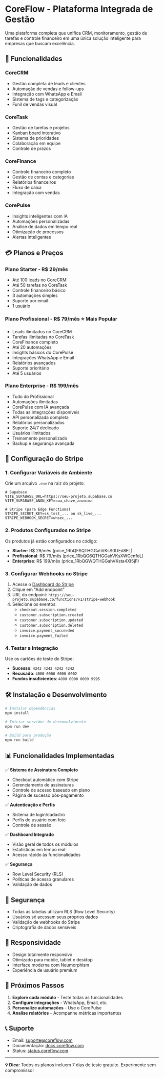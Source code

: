 # CoreFlow - Plataforma Integrada de Gestão

Uma plataforma completa que unifica CRM, monitoramento, gestão de tarefas e controle financeiro em uma única solução inteligente para empresas que buscam excelência.

## 🚀 Funcionalidades

### CoreCRM
- Gestão completa de leads e clientes
- Automação de vendas e follow-ups
- Integração com WhatsApp e Email
- Sistema de tags e categorização
- Funil de vendas visual

### CoreTask
- Gestão de tarefas e projetos
- Kanban board interativo
- Sistema de prioridades
- Colaboração em equipe
- Controle de prazos

### CoreFinance
- Controle financeiro completo
- Gestão de contas e categorias
- Relatórios financeiros
- Fluxo de caixa
- Integração com vendas

### CorePulse
- Insights inteligentes com IA
- Automações personalizadas
- Análise de dados em tempo real
- Otimização de processos
- Alertas inteligentes

## 💳 Planos e Preços

### Plano Starter - R$ 29/mês
- Até 100 leads no CoreCRM
- Até 50 tarefas no CoreTask
- Controle financeiro básico
- 3 automações simples
- Suporte por email
- 1 usuário

### Plano Profissional - R$ 79/mês ⭐ Mais Popular
- Leads ilimitados no CoreCRM
- Tarefas ilimitadas no CoreTask
- CoreFinance completo
- Até 20 automações
- Insights básicos do CorePulse
- Integrações WhatsApp e Email
- Relatórios avançados
- Suporte prioritário
- Até 5 usuários

### Plano Enterprise - R$ 199/mês
- Tudo do Profissional
- Automações ilimitadas
- CorePulse com IA avançada
- Todas as integrações disponíveis
- API personalizada completa
- Relatórios personalizados
- Suporte 24/7 dedicado
- Usuários ilimitados
- Treinamento personalizado
- Backup e segurança avançada

## 🔧 Configuração do Stripe

### 1. Configurar Variáveis de Ambiente

Crie um arquivo `.env` na raiz do projeto:

```env
# Supabase
VITE_SUPABASE_URL=https://seu-projeto.supabase.co
VITE_SUPABASE_ANON_KEY=sua_chave_anonima

# Stripe (para Edge Functions)
STRIPE_SECRET_KEY=sk_test_... ou sk_live_...
STRIPE_WEBHOOK_SECRET=whsec_...
```

### 2. Produtos Configurados no Stripe

Os produtos já estão configurados no código:

- **Starter**: R$ 29/mês (price_1RbQFSQTHGGahVKsS0UEd8FL)
- **Profissional**: R$ 79/mês (price_1RbQG6QTHGGahVKsXWCcnfoL)
- **Enterprise**: R$ 199/mês (price_1RbQGWQTHGGahVKsta4XI5jF)

### 3. Configurar Webhooks no Stripe

1. Acesse o [Dashboard do Stripe](https://dashboard.stripe.com/webhooks)
2. Clique em "Add endpoint"
3. URL do endpoint: `https://seu-projeto.supabase.co/functions/v1/stripe-webhook`
4. Selecione os eventos:
   - `checkout.session.completed`
   - `customer.subscription.created`
   - `customer.subscription.updated`
   - `customer.subscription.deleted`
   - `invoice.payment_succeeded`
   - `invoice.payment_failed`

### 4. Testar a Integração

Use os cartões de teste do Stripe:
- **Sucesso**: `4242 4242 4242 4242`
- **Recusado**: `4000 0000 0000 0002`
- **Fundos insuficientes**: `4000 0000 0000 9995`

## 🛠️ Instalação e Desenvolvimento

```bash
# Instalar dependências
npm install

# Iniciar servidor de desenvolvimento
npm run dev

# Build para produção
npm run build
```

## 📊 Funcionalidades Implementadas

✅ **Sistema de Assinatura Completo**
- Checkout automático com Stripe
- Gerenciamento de assinaturas
- Controle de acesso baseado em plano
- Página de sucesso pós-pagamento

✅ **Autenticação e Perfis**
- Sistema de login/cadastro
- Perfis de usuário com foto
- Controle de sessão

✅ **Dashboard Integrado**
- Visão geral de todos os módulos
- Estatísticas em tempo real
- Acesso rápido às funcionalidades

✅ **Segurança**
- Row Level Security (RLS)
- Políticas de acesso granulares
- Validação de dados

## 🔐 Segurança

- Todas as tabelas utilizam RLS (Row Level Security)
- Usuários só acessam seus próprios dados
- Validação de webhooks do Stripe
- Criptografia de dados sensíveis

## 📱 Responsividade

- Design totalmente responsivo
- Otimizado para mobile, tablet e desktop
- Interface moderna com Neumorphism
- Experiência de usuário premium

## 🎯 Próximos Passos

1. **Explore cada módulo** - Teste todas as funcionalidades
2. **Configure integrações** - WhatsApp, Email, etc.
3. **Personalize automações** - Use o CorePulse
4. **Analise relatórios** - Acompanhe métricas importantes

## 📞 Suporte

- Email: suporte@coreflow.com
- Documentação: [docs.coreflow.com](https://docs.coreflow.com)
- Status: [status.coreflow.com](https://status.coreflow.com)

---

**💡 Dica:** Todos os planos incluem 7 dias de teste gratuito. Experimente sem compromisso!